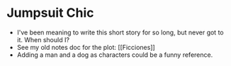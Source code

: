 # Jumpsuit Chic
- I've been meaning to write this short story for so long, but never got to it. When should I?
- See my old notes doc for the plot: [[Ficciones]]
- Adding a man and a dog as characters could be a funny reference.
